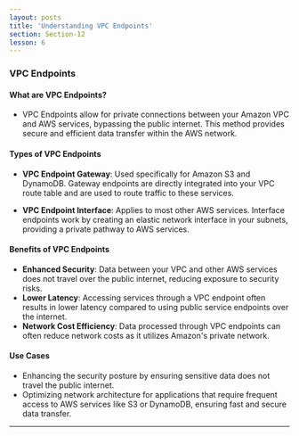 ```yaml
---
layout: posts
title: 'Understanding VPC Endpoints'
section: Section-12
lesson: 6
---
```


### VPC Endpoints

#### What are VPC Endpoints?

- VPC Endpoints allow for private connections between your Amazon VPC and AWS services, bypassing the public internet. This method provides secure and efficient data transfer within the AWS network.

<!-- pagebreak -->

#### Types of VPC Endpoints

- **VPC Endpoint Gateway**: Used specifically for Amazon S3 and DynamoDB. Gateway endpoints are directly integrated into your VPC route table and are used to route traffic to these services.

- **VPC Endpoint Interface**: Applies to most other AWS services. Interface endpoints work by creating an elastic network interface in your subnets, providing a private pathway to AWS services.

<!-- pagebreak -->

#### Benefits of VPC Endpoints

- **Enhanced Security**: Data between your VPC and other AWS services does not travel over the public internet, reducing exposure to security risks.
- **Lower Latency**: Accessing services through a VPC endpoint often results in lower latency compared to using public service endpoints over the internet.
- **Network Cost Efficiency**: Data processed through VPC endpoints can often reduce network costs as it utilizes Amazon's private network.

<!-- pagebreak -->

#### Use Cases

- Enhancing the security posture by ensuring sensitive data does not travel the public internet.
- Optimizing network architecture for applications that require frequent access to AWS services like S3 or DynamoDB, ensuring fast and secure data transfer.

---
